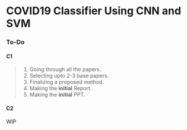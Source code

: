# COVID19 Classifier Using CNN and SVM

### To-Do

#### C1

> 1) Going through all the papers.
> 2) Selecting upto 2-3 base papers.
> 3) Finalizing a proposed method.
> 4) Making the **initial** Report.
> 5) Making the **initial** PPT.

#### C2

WIP
